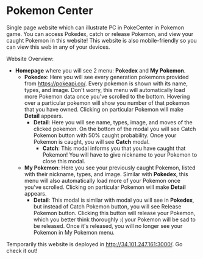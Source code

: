# Pokemon Center

Single page website which can illustrate PC in PokeCenter in Pokemon game. You can access Pokedex, catch or release Pokemon, and view your caught Pokemon in this website! This website is also mobile-friendly so you can view this web in any of your devices.

Website Overview:
- **Homepage** where you will see 2 menu: **Pokedex** and **My Pokemon**.
    - **Pokedex**: Here you will see every generation pokemons provided from https://pokeapi.co/. Every pokemon is shown with its name, types, and image. Don't worry, this menu will automatically load more Pokemon data once you've scrolled to the bottom. Hovering over a particular pokemon will show you number of that pokemon that you have owned. Clicking on particular Pokemon will make **Detail** appears.
        - **Detail**: Here you will see name, types, image, and moves of the clicked pokemon. On the bottom of the modal you will see Catch Pokemon button with 50% caught probability. Once your Pokemon is caught, you will see **Catch** modal.
            - **Catch**: This modal informs you that you have caught that Pokemon! You will have to give nickname to your Pokemon to close this modal.
    - **My Pokemon**: Here you see your previously caught Pokemon, listed with their nickname, types, and image. Similar with **Pokedex**, this menu will also automatically load more of your Pokemon once you've scrolled. Clicking on particular Pokemon will make **Detail** appears.
        - **Detail**: This modal is similar with modal you will see in **Pokedex**, but instead of Catch Pokemon button, you will see Release Pokemon button. Clicking this button will release your Pokemon, which you better think thoroughly :( your Pokemon will be sad to be released. Once it's released, you will no longer see your Pokemon in My Pokemon menu.

Temporarily this website is deployed in http://34.101.247.161:3000/. Go check it out!